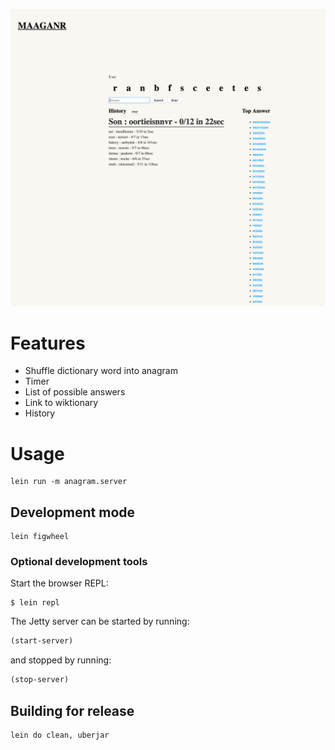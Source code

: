 ![anagram-ui](resources/anagram_gui.png)

# Features

* Shuffle dictionary word into anagram
* Timer
* List of possible answers
* Link to wiktionary
* History

# Usage

```
lein run -m anagram.server
```

## Development mode

```
lein figwheel
```

### Optional development tools

Start the browser REPL:

```
$ lein repl
```
The Jetty server can be started by running:

```clojure
(start-server)
```
and stopped by running:
```clojure
(stop-server)
```

## Building for release

```
lein do clean, uberjar
```
